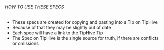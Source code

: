 ###### HOW TO USE THESE SPECS
- These specs are created for copying and pasting into a Tip on TipHive
- Because of that they may be slightly out of date
- Each spec will have a link to the TipHive Tip
- The Spec on TipHive is the single source for truth, if there are conflicts or omissions